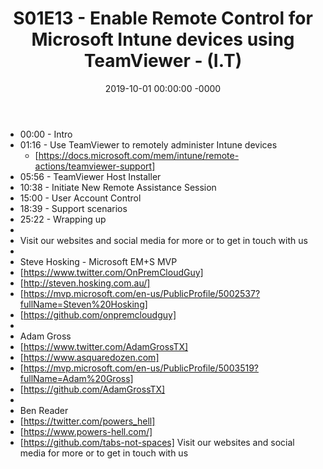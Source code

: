 ﻿---
layout: post
title: "S01E13 - Enable Remote Control for Microsoft Intune devices using TeamViewer - (I.T)"
date: 2019-10-01 00:00:00 -0000
categories:
---
 * 00:00 - Intro
 * 01:16 - Use TeamViewer to remotely administer Intune devices
   - [https://docs.microsoft.com/mem/intune/remote-actions/teamviewer-support]
 * 05:56 - TeamViewer Host Installer
 * 10:38 - Initiate New Remote Assistance Session
 * 15:00 - User Account Control
 * 18:39 - Support scenarios
 * 25:22 - Wrapping up
 * 
 * Visit our websites and social media for more or to get in touch with us
 * 
 * Steve Hosking - Microsoft EM+S MVP
 * [https://www.twitter.com/OnPremCloudGuy]
 * [http://steven.hosking.com.au/]
 * [https://mvp.microsoft.com/en-us/PublicProfile/5002537?fullName=Steven%20Hosking]
 * [https://github.com/onpremcloudguy]
 * 
 * Adam Gross
 * [https://www.twitter.com/AdamGrossTX]
 * [https://www.asquaredozen.com]
 * [https://mvp.microsoft.com/en-us/PublicProfile/5003519?fullName=Adam%20Gross]
 * [https://github.com/AdamGrossTX]
 * 
 * Ben Reader
 * [https://twitter.com/powers_hell]
 * [https://www.powers-hell.com/]
 * [https://github.com/tabs-not-spaces] Visit our websites and social media for more or to get in touch with us
